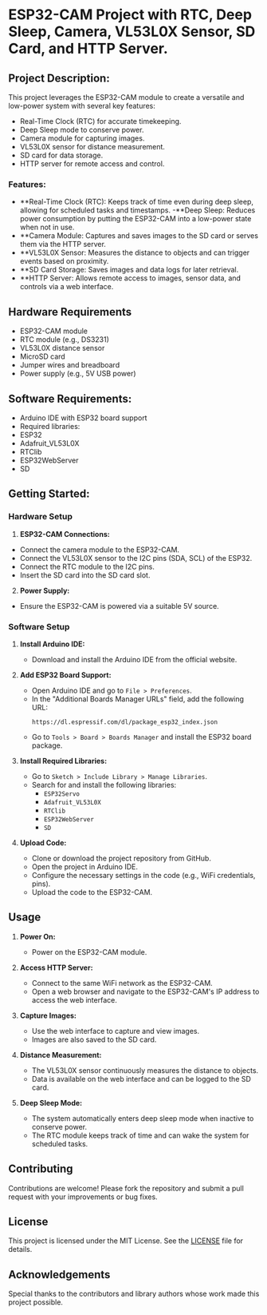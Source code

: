 # ESP32-CAM Project with RTC, Deep Sleep, Camera, VL53L0X Sensor, SD Card, and HTTP Server.

## Project Description:
This project leverages the ESP32-CAM module to create a versatile and low-power system with several key features:

- Real-Time Clock (RTC) for accurate timekeeping.
- Deep Sleep mode to conserve power.
- Camera module for capturing images.
- VL53L0X sensor for distance measurement.
- SD card for data storage.
- HTTP server for remote access and control.

### Features:

- **Real-Time Clock (RTC): Keeps track of time even during deep sleep, allowing for scheduled tasks and timestamps.
 -**Deep Sleep: Reduces power consumption by putting the ESP32-CAM into a low-power state when not in use.
- **Camera Module: Captures and saves images to the SD card or serves them via the HTTP server.
- **VL53L0X Sensor: Measures the distance to objects and can trigger events based on proximity.
- **SD Card Storage: Saves images and data logs for later retrieval.
- **HTTP Server: Allows remote access to images, sensor data, and controls via a web interface.

## Hardware Requirements
- ESP32-CAM module
- RTC module (e.g., DS3231)
- VL53L0X distance sensor
- MicroSD card
- Jumper wires and breadboard
- Power supply (e.g., 5V USB power)

## Software Requirements: 
- Arduino IDE with ESP32 board support
- Required libraries:
 - ESP32 
 - Adafruit_VL53L0X
 - RTClib
 - ESP32WebServer
 - SD

## Getting Started:

### Hardware Setup
1. **ESP32-CAM Connections:**
   
- Connect the camera module to the ESP32-CAM.
- Connect the VL53L0X sensor to the I2C pins (SDA, SCL) of the ESP32.
- Connect the RTC module to the I2C pins.
- Insert the SD card into the SD card slot.
2. **Power Supply:**
- Ensure the ESP32-CAM is powered via a suitable 5V source.

### Software Setup

1. **Install Arduino IDE:**
   - Download and install the Arduino IDE from the official website.

2. **Add ESP32 Board Support:**
   - Open Arduino IDE and go to `File > Preferences`.
   - In the "Additional Boards Manager URLs" field, add the following URL:
     ```
     https://dl.espressif.com/dl/package_esp32_index.json
     ```
   - Go to `Tools > Board > Boards Manager` and install the ESP32 board package.

3. **Install Required Libraries:**
   - Go to `Sketch > Include Library > Manage Libraries`.
   - Search for and install the following libraries:
     - `ESP32Servo`
     - `Adafruit_VL53L0X`
     - `RTClib`
     - `ESP32WebServer`
     - `SD`

4. **Upload Code:**
   - Clone or download the project repository from GitHub.
   - Open the project in Arduino IDE.
   - Configure the necessary settings in the code (e.g., WiFi credentials, pins).
   - Upload the code to the ESP32-CAM.

## Usage

1. **Power On:**
   - Power on the ESP32-CAM module.

2. **Access HTTP Server:**
   - Connect to the same WiFi network as the ESP32-CAM.
   - Open a web browser and navigate to the ESP32-CAM's IP address to access the web interface.

3. **Capture Images:**
   - Use the web interface to capture and view images.
   - Images are also saved to the SD card.

4. **Distance Measurement:**
   - The VL53L0X sensor continuously measures the distance to objects.
   - Data is available on the web interface and can be logged to the SD card.

5. **Deep Sleep Mode:**
   - The system automatically enters deep sleep mode when inactive to conserve power.
   - The RTC module keeps track of time and can wake the system for scheduled tasks.

## Contributing

Contributions are welcome! Please fork the repository and submit a pull request with your improvements or bug fixes.

## License

This project is licensed under the MIT License. See the [LICENSE](LICENSE) file for details.

## Acknowledgements

Special thanks to the contributors and library authors whose work made this project possible.
